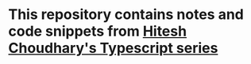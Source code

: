 # This repository contains notes and code snippets from [Hitesh Choudhary's Typescript series](https://www.youtube.com/watch?v=j89BvWz8Eag&list=PLRAV69dS1uWRPSfKzwZsIm-Axxq-LxqhW&index=1)
